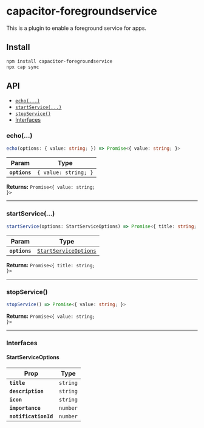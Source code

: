 # capacitor-foregroundservice

This is a plugin to enable a foreground service for apps.

## Install

```bash
npm install capacitor-foregroundservice
npx cap sync
```

## API

<docgen-index>

* [`echo(...)`](#echo)
* [`startService(...)`](#startservice)
* [`stopService()`](#stopservice)
* [Interfaces](#interfaces)

</docgen-index>

<docgen-api>
<!--Update the source file JSDoc comments and rerun docgen to update the docs below-->

### echo(...)

```typescript
echo(options: { value: string; }) => Promise<{ value: string; }>
```

| Param         | Type                            |
| ------------- | ------------------------------- |
| **`options`** | <code>{ value: string; }</code> |

**Returns:** <code>Promise&lt;{ value: string; }&gt;</code>

--------------------


### startService(...)

```typescript
startService(options: StartServiceOptions) => Promise<{ title: string; }>
```

| Param         | Type                                                                |
| ------------- | ------------------------------------------------------------------- |
| **`options`** | <code><a href="#startserviceoptions">StartServiceOptions</a></code> |

**Returns:** <code>Promise&lt;{ title: string; }&gt;</code>

--------------------


### stopService()

```typescript
stopService() => Promise<{ value: string; }>
```

**Returns:** <code>Promise&lt;{ value: string; }&gt;</code>

--------------------


### Interfaces


#### StartServiceOptions

| Prop                 | Type                |
| -------------------- | ------------------- |
| **`title`**          | <code>string</code> |
| **`description`**    | <code>string</code> |
| **`icon`**           | <code>string</code> |
| **`importance`**     | <code>number</code> |
| **`notificationId`** | <code>number</code> |

</docgen-api>
